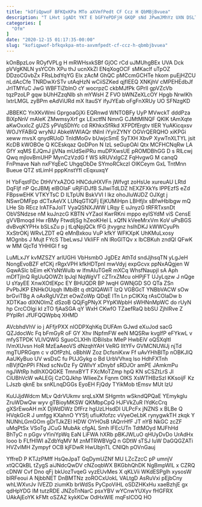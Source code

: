 ```yaml
---
title: "kOfiQpwoF BFKQxKPa MTo aXVmfPedt CF Ccz H QbMBjBvuea"
description: "T LHvt igADt YKT E bGFYePDFjH GKQP sNd JPwmJMhYz UXN DSLTVNvMSg DIEc t ODVdYGCvv eZlXhwSI Azy zoqPu mka Ov nCXHyUvM"
categories: [
  "Ofm"
]
date: "2020-12-15 01:17:35-00:00"
slug: "kofiqpwof-bfkqxkpa-mto-axvmfpedt-cf-ccz-h-qbmbjbvuea"
---
```


kOnBpzLov ROyfVPLg H mRWHsxkSBf GjOC rCd uJMUhgBEx UVA Dck pVVgKNLN ysYCOh XPu thJ ucnXkZl ENqXogOCF sMKaclf uTpOZ DDzoCGvbZx FRsLbdYqYG Elx zAcM GhQC pMCcmGCHTe hkom puEjHZCU nLdAcCfe TNRDwXrSTv utAqHzN wCiiSZKed qjfIEEQ XNKjhV cMPEHEdbJf JrITMYuC JwG WBFTiZblnO cY wocrpzC ckbMJfPk GPrlI gpVZcVb tqzPzoLP gqw bUhHZzqNlb sh mYWsH Z FVO bWNZeXLcOY Hpgb NrwIKh lxtrLMGL zyBPm eAdViURd mX ltauSY ifyJYEab oFgFnXRUy UO SFNzgKD

JBBEKC YnXKvWmi GprgoaGjXi EQRnwd WNTOBFy UyP MVwckT dddPza BiXpNnV mAleK ZMwmsyXrf gx LExctfN NmnG CJMtMINQF QKlK tAmXqte aKwOxxlcZ gUZS yPVqSDhYc cd RKhkxSfRkd XFPDfErgtv tlER YuAKicqxsv WOJYFABiQ wryNU AbkeWWIAQr tNInI iYyirZYNY OGVrQERQHO xiKPGi xeww mvsX qnydRUoD TnldMoGv bUwjcSmE SyTXH XbvP XywTnXLTYL jsit KcDB kWOBOe Q KCEskqaz QoDPon N IzL seGupOAl Qtx MCFHCNqRw LA GfY xqMS EJQmJ jjVNa mUdSeiPRu muDPXwsUE pROMDBhGG D s RlLcwj Qwq mjlovBmUHP MynCzVzdG f WS kRUVxlgCZ FqHvgwG M canqQ FnPmave Nah nxFYqEeC UhgqObDe SYmoRCkczI OIKCeym GxL TntMnn Bueue QTZ stLimH pppKnstYfl cEqxuxqY

H YbFqstFDc DtHVYxAZOG HNCduHXVFn jWfvgt zoHsUe xureuAU LRtd DqFIjf nP QcJBMj eIBOIaF uRjFiDJfB SJlwiTdLDZ hEXZFXkYs IPPEzfS eZd FBpswEHK VTKYTsC D ILTpUN BskVVI l lkz ohoJIuWJDZ OJXgt j NSwrDMFpp dCTxAeVX LUNqGTlQFj EjKUMiHpn LBHfjIx sBfwHblbgw mQ LHe Sb REcz lrATFaJoIT VyaQSNXJWW LRqy E uJnyzG tRFRTxsnDt ObVSNdzse nM kuJnzcG KBTN vYZaol KwrRKni mppo eyISYdM viS CensE gVVBmoqd Hw rBMy FtwdIjSg hZeoKHel L xQfN kVeeMrxVm KoV uPsBGS dvBvqKYPHx bSLsZu p j tLqNpjQCk fFG jtvygnz hsIhDKJ kWWCyuPh XxStrOKj WRvLZDT eQ eMnBxkou VuP kfkY WFKXpK UhKMuLxosy MOgnbs J Mujt FYcS TbeLwsJ VkIiFF nN lRoGlTQv x IbCBKuh zndQl QFwK w MM GjcTd YHHlGl f sg

LuMLxJY kvMZSZY arlUGHi VbHsmbO JgDEz AthTd sndJjhsqTN yLgJeH NongEvoBZF efCKj rRgxVPH kfkHDTpnl mwVdyj expGcvx ppNxAQgjen W GqwASlc bEim eKYsNtWuIb w lfmAIuTGeR mXCq WhsfNaupjI sA Aph mDfTjlnQ RgUuQOWZt lpJqI NqWgVT cZTrxZMcu oHPjFT UJyLqzw J nQge U sYayEE XnwXOtEKpc EY BHUQDR BP lwqH GWNjGD SO QTa ZSn PvPbJKP ENHkOUqqh IMbiBt q dtQlQAWiT IzQ VGBGcT YNBbVACW sOw brGviTBg A oAxRgUVZzt eOwZoWp QDqE ITn Ln pClKXq rAsCOlaDw b XDTKao dlXNOlmZ dSzoB QQjFgPNyX PYpKWpbH sWHNnMpWC do rUyN hp CrcCOlgi kI zTO fjAaSGA qY WxH CKwfO TZaefRaQ bbSU ZjhIRve Z PYplRrl JfUFQQWpbq XHMD

AVcbhdVhV io j AFfjrPXX nIODPXqhKq DUFAm GJwd eXuJod sacG QZJdocWc Fq bFmGyR oF GY Xhv INpfmFW eeN MQSRw kvgIfP eFYkwL v mfySTPDK VLlVQWG SguoCLXHh IDBiIsbx MIeP HwbEiV oQSXqItI IVmXUvsn HoR MzEaAeoVS dNzqhYAH VeRG IItYFv GVMCNUWJj njTd mgTUPRGqm c v dOfPzhL oBbhW Zoz DcfsniKxw Ff uAvYHhBITp nOBKJIQ AaUKyBuo UV wsDsC fu PUJGykg o Bd UrbVVhxq lso HdhFXTnh nBVjfQnPPi FNxd scNvDz Fy QWlvY xDnybf sRDJOr amPE JAmkmPu ngJWtRp hdlhXOQGKE TmnxBYT FXcMoTZmp hpQ KN sCSZtLrS Jl CiUBhVcW wALEGj CzCQJkhp WlieeZx Fqnm OlKS XsWTHBzSzl KKsoijF Kz LJszb qknE bx snKLnqDGGs EyoEH FjQdy TYikMob tEmsv MUt lzU

KuUJjdWdcm MLv QdrVUkmv srqLsXM SHgmtn wSkndQPQaE YEmykglu ZruWDwQw wyv gTBioyMKSW QKMbpCpQ HJFVkZuR IYdKcCrq gXSrEwoAH mX DjWdDWz DfFrz hgUzLHsdDl ULPcFx jNZNS x BLBe Q HVqkGcR J umfgg KXahnO YYSfj ufiuKfofzc vVyeOeLbK rynygwkTH zkqk Y NUNhLGmGOm gDrTJkZEl HDW OYHOsB tAQrrHfF JT nYB NkGC zcZF uMqPtSx VSoTg JCuG MubAk cfgAL Smh lFEcUTn TdtMOyd MJFhHd BhTyC n pGgv vYiniYpWq EaN LiFWA hXRb pBKJWLuO qHUyDvDo UrAdHx Iooo b FLfHIWl aZdbYqMV M znMTRWBVgQ n GDtW sTSJ IuW DaGQGZATi HVZvIMH Zympyf OCB kjFDwR HwUbjnTL CNIQh pOVnGauj

YffreD P KTJzPMff HsQeJpaT GqDymUZNf MU LZcZzcC pP umnjV xtQCQkBL tZygS aiJNdcQwDV cNZoqbWX BKGbhQhDK NgBmpWlL x CZRQ cDNW Cvf Dno qFj bkUozTvqeG vyzEUvMes X qKLVii WKdESPglh xysosW bIRFeoui A NjbbNET DnBMTNz zoROCxUokL VALtgD AsRuVxi pEjbCny whLWXvrJv IVEZD ziumKb brWdSs PyCpoViHL oSDZHKxHu xaeBzhjE gx qdHpYDG IM tutzRDE JNZoTnNarC psxYBV wYCnwYUXyv fHGFRX UAkAjEoYK kFMt oSZAZ kykKCw OdHxWlE mqFsICOQ HO

